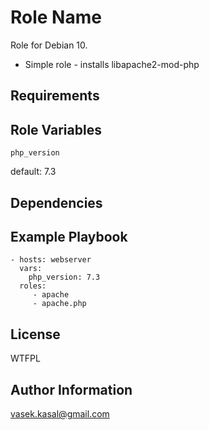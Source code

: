 Role Name
=========

Role for Debian 10.
  - Simple role - installs libapache2-mod-php

Requirements
------------

Role Variables
--------------

```
php_version
```
default: 7.3

Dependencies
------------

Example Playbook
----------------

    - hosts: webserver
      vars:
        php_version: 7.3
      roles:
         - apache
         - apache.php

License
-------

WTFPL

Author Information
------------------

vasek.kasal@gmail.com